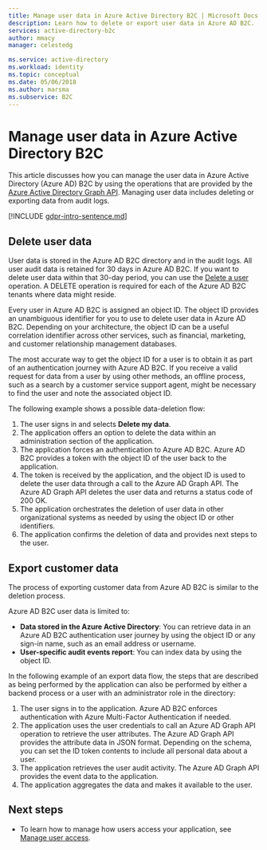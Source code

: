 ```yaml
---
title: Manage user data in Azure Active Directory B2C | Microsoft Docs
description: Learn how to delete or export user data in Azure AD B2C.
services: active-directory-b2c
author: mmacy
manager: celestedg

ms.service: active-directory
ms.workload: identity
ms.topic: conceptual
ms.date: 05/06/2018
ms.author: marsma
ms.subservice: B2C
---
```


# Manage user data in Azure Active Directory B2C

 This article discusses how you can manage the user data in Azure Active Directory (Azure AD) B2C by using the operations that are provided by the [Azure Active Directory Graph API](/previous-versions/azure/ad/graph/api/api-catalog). Managing user data includes deleting or exporting data from audit logs.

[!INCLUDE [gdpr-intro-sentence.md](../../includes/gdpr-intro-sentence.md)]

## Delete user data

User data is stored in the Azure AD B2C directory and in the audit logs. All user audit data is retained for 30 days in Azure AD B2C. If you want to delete user data within that 30-day period, you can use the [Delete a user](/previous-versions/azure/ad/graph/api/users-operations#DeleteUser) operation. A DELETE operation is required for each of the Azure AD B2C tenants where data might reside. 

Every user in Azure AD B2C is assigned an object ID. The object ID provides an unambiguous identifier for you to use to delete user data in Azure AD B2C. Depending on your architecture, the object ID can be a useful correlation identifier across other services, such as financial, marketing, and customer relationship management databases. 

The most accurate way to get the object ID for a user is to obtain it as part of an authentication journey with Azure AD B2C. If you receive a valid request for data from a user by using other methods, an offline process, such as a search by a customer service support agent, might be necessary to find the user and note the associated object ID. 

The following example shows a possible data-deletion flow:

1. The user signs in and selects **Delete my data**.
2. The application offers an option to delete the data within an administration section of the application.
3. The application forces an authentication to Azure AD B2C. Azure AD B2C provides a token with the object ID of the user back to the application. 
4. The token is received by the application, and the object ID is used to delete the user data through a call to the Azure AD Graph API. The Azure AD Graph API deletes the user data and returns a status code of 200 OK.
5. The application orchestrates the deletion of user data in other organizational systems as needed by using the object ID or other identifiers.
6. The application confirms the deletion of data and provides next steps to the user.

## Export customer data

The process of exporting customer data from Azure AD B2C is similar to the deletion process.

Azure AD B2C user data is limited to:

- **Data stored in the Azure Active Directory**: You can retrieve data in an Azure AD B2C authentication user journey by using the object ID or any sign-in name, such as an email address or username. 
- **User-specific audit events report**: You can index data by using the object ID.

In the following example of an export data flow, the steps that are described as being performed by the application can also be performed by either a backend process or a user with an administrator role in the directory:

1. The user signs in to the application. Azure AD B2C enforces authentication with Azure Multi-Factor Authentication if needed.
2. The application uses the user credentials to call an Azure AD Graph API operation to retrieve the user attributes. The Azure AD Graph API provides the attribute data in JSON format. Depending on the schema, you can set the ID token contents to include all personal data about a user.
3. The application retrieves the user audit activity. The Azure AD Graph API provides the event data to the application.
4. The application aggregates the data and makes it available to the user.

## Next steps

- To learn how to manage how users access your application, see [Manage user access](manage-user-access.md).





